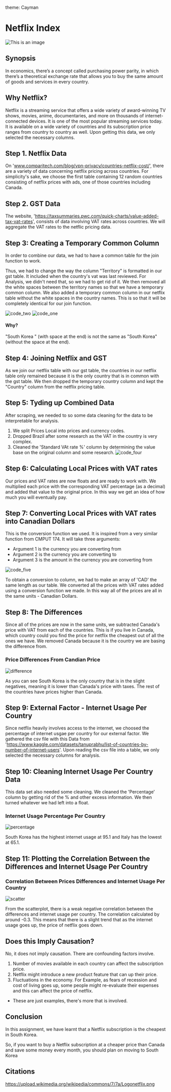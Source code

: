 theme: Cayman
# Netflix Index 

![This is an image](https://upload.wikimedia.org/wikipedia/commons/7/7a/Logonetflix.png "Netflix")

## Synopsis
In economics, there’s a concept called purchasing power parity, in which there’s a theoretical exchange rate that allows you to buy the same amount of goods and services in every country.


## Why Netflix? 
Netflix is a streaming service that offers a wide variety of award-winning TV shows, movies, anime, documentaries, and more on thousands of internet-connected devices. It is one of the most popular streaming services today. It is available on a wide variety of countries and its subscription price ranges from country to country as well. Upon getting this data, we only selected the necessary columns. 


## Step 1. Netflix Data 
On 'www.comparitech.com/blog/vpn-privacy/countries-netflix-cost/', there are a variety of data concerning netflix pricing across countries. For simplicity's sake, we choose the first table containing 12 random countries consisting of netflix prices with ads, one of those countries including Canada.



## Step 2. GST Data
The website, 'https://taxsummaries.pwc.com/quick-charts/value-added-tax-vat-rates', consists of data involving VAT rates across countries. We will aggregate the VAT rates to the netflic pricing data. 


## Step 3: Creating a Temporary Common Column 
In order to combine our data, we had to have a common table for the join function to work. 

Thus, we had to change the way the column "Territory" is formatted in our gst table. It included when the country's vat was last reviewed. For Analysis, we didn't need that, so we had to get rid of it. We then removed all the white spaces between the territory names so that we have a temporary common column. We also added a temporary common column in our netflix table without the white spaces in the country names. This is so that it will be completely identical for our join function. 

![code_two](A4A0F750-7FCE-4A56-92DE-BFC413F98386_4_5005_c.jpeg "Code2")
![code_one](46957E22-D4BB-4CDF-BA33-27A2DD7EE9AF_4_5005_c.jpeg "Code1")
#### Why? 
"South Korea " (with space at the end) is not the same as "South Korea" (without the space at the end). 

## Step 4: Joining Netflix and GST  
As we join our netflix table with our gst table, the countries in our netflix table only remained because it is the only country that is in common with the gst table. We then dropped the temporary country column and kept the "Country" column from the netflix pricing table. 


## Step 5: Tyding up Combined Data 
After scraping, we needed to so some data cleaning for the data to be interpretable for analysis.   
1. We split Prices Local into prices and currency codes.
2. Dropped Brazil after some research as the VAT in the country is very complex.
3. Cleaned the 'Standard VAt rate %' column by determining the value base on the original column and some research.
![code_four](5FCB0B27-C053-4931-AA17-50D9712DB4D4_1_201_a.jpeg "Code4")


## Step 6: Calculating Local Prices with VAT rates 
Our prices and VAT rates are now floats and are ready to work with. We multiplied each price with the corresponding VAT percentage (as a decimal) and added that value to the original price. In this way we get an idea of how much you will eventually pay. 


## Step 7: Converting Local Prices with VAT rates into Canadian Dollars 
This is the conversion function we used. It is inspired from a very similar function from CMPUT 174. It will take three arguments:
- Argument 1 is the currency you are converting from 
- Argument 2 is the currency you are converting to 
- Argument 3 is the amount in the currency you are converting from 

![code_five](50E26EA2-F2E3-4152-A52C-2D3E5C777E6C_4_5005_c.jpeg "Code5") 

To obtain a conversion to column, we had to make an array of 'CAD' the same length as our table. We converted all the prices with VAT rates added using a conversion function we made. In this way all of the prices are all in the same units - Canadian Dollars. 



## Step 8: The Differences 
Since all of the prices are now in the same units, we subtracted Canada's price with VAT from each of the countries. This is if you live in Canada, which country could you find the price for netflix the cheapest out of all the ones we have. We removed Canada because it is the country we are basing the difference from. 


### Price Differences From Candian Price 
![difference](difference.png "Difference")

As you can see South Korea is the only country that is in the slight negatives, meaning it is lower than Canada's price with taxes. The rest of the countries have prices higher than Canada. 


## Step 9: External Factor - Internet Usage Per Country 
Since netflix heavily involves access to the internet, we choosed the percentage of internet usgae per country for our external factor. 
We gathered the csv file with this Data from 'https://www.kaggle.com/datasets/tanuprabhu/list-of-countries-by-number-of-internet-users'. 
Upon reading the csv file into a table, we only selected the necessary columns for analysis. 


## Step 10: Cleaning Internet Usage Per Country Data 
This data set also needed some cleaning. We cleaned the 'Percentage' column by getting rid of the % and other excess information. We then turned whatever we had left into a float. 

### Internet Usage Percentage Per Country 
![percentage](internet_percentage.png "Percentage") 

South Korea has the highest internet usage at 95.1 and Italy has the lowest at 65.1. 


## Step 11: Plotting the Correlation Between the Differences and Internet Usage Per Country

### Correlation Between Prices Differences and Internet Usage Per Country 
![scatter](scatter.png "Scatter")  

From the scatterplot, there is a weak negative correlation between the differences and internet usage per country. The correlation calculated by around -0.3. This means that there is a slight trend that as the internet usage goes up, the price of netflix goes down. 

## Does this Imply Causation? 
No, it does not imply causation. There are confounding factors involve. 
1. Number of movies available in each country can affect the subscription price.
2. Netflix might introduce a new product feature that can up their price.
3. Fluctuations in the economy. For Example, as fears of recession and cost of living goes up, some people might re-evaluate their expenses and this can affect the price of netflix. 
* These are just examples, there's more that is involved. 

## Conclusion
In this assignment, we have learnt that a Netflix subscription is the cheapest in South Korea. 

So, if you want to buy a Netflix subscription at a cheaper price than Canada and save some money every month, you should plan on moving to South Korea


## Citations
https://upload.wikimedia.org/wikipedia/commons/7/7a/Logonetflix.png

